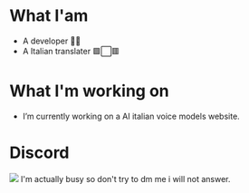 # What I'am 
- A developer 🐱‍💻
- A Italian translater 🟩⬜🟥

# What I'm working on
-  I’m currently working on a AI italian voice models website.

# Discord
![](https://discord.c99.nl/widget/theme-3/881119584156000326.png)
I'm actually busy so don't try to dm me i will not answer.
